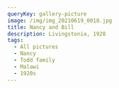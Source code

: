 ```yaml
---
queryKey: gallery-picture
image: /img/img_20210619_0018.jpg
title: Nancy and Bill
description: Livingstonia, 1928
tags:
  - All pictures
  - Nancy
  - Todd family
  - Malawi
  - 1920s
---
```

